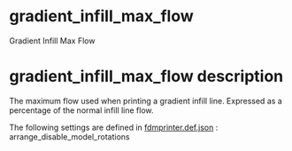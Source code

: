 

# gradient_infill_max_flow
Gradient Infill Max Flow


# gradient_infill_max_flow description
The maximum flow used when printing a gradient infill line. Expressed as a percentage of the normal infill line flow.

The following settings are defined in [fdmprinter.def.json](https://github.com/smartavionics/Cura/blob/mb-master/resources/definitions/fdmprinter.def.json) : arrange_disable_model_rotations